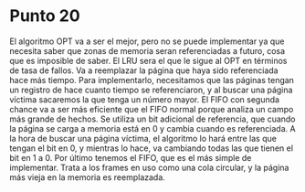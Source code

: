 # Punto 20

El algoritmo OPT va a ser el mejor, pero no se puede implementar ya que necesita saber que zonas de memoria seran referenciadas a futuro, cosa que es imposible de saber.
El LRU sera el que le sigue al OPT en términos de tasa de fallos. Va a reemplazar la página que haya sido referenciada hace más tiempo. Para implementarlo, necesitamos que las páginas tengan un registro de hace cuanto tiempo se referenciaron, y al buscar una página víctima sacaremos la que tenga un número mayor.
El FIFO con segunda chance va a ser más eficiente que el FIFO normal porque analiza un campo más grande de hechos. Se utiliza un bit adicional de referencia, que cuando la página se carga a memoria está en 0 y cambia cuando es referenciada. A la hora de buscar una página víctima, el algoritmo lo hará entre las que tengan el bit en 0, y mientras lo hace, va cambiando todas las que tienen el bit en 1 a 0.
Por último tenemos el FIFO, que es el más simple de implementar. Trata a los frames en uso como una cola circular, y la página más vieja en la memoria es reemplazada.

